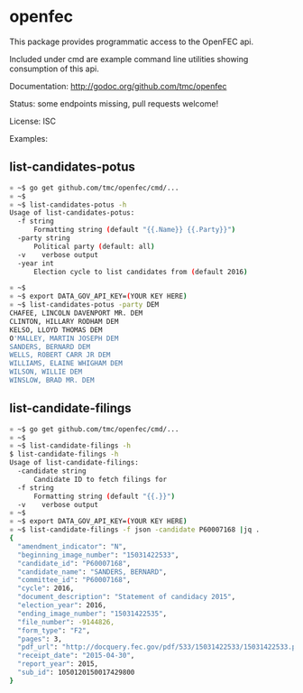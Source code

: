 openfec
=======

This package provides programmatic access to the OpenFEC api.

Included under cmd are example command line utilities showing consumption of this api.

Documentation: http://godoc.org/github.com/tmc/openfec

Status: some endpoints missing, pull requests welcome!

License: ISC

Examples: 

list-candidates-potus
---------------------

```sh
⚛ ~$ go get github.com/tmc/openfec/cmd/...
⚛ ~$ 
⚛ ~$ list-candidates-potus -h
Usage of list-candidates-potus:
  -f string
	  Formatting string (default "{{.Name}} {{.Party}}")
  -party string
	  Political party (default: all)
  -v	verbose output
  -year int
	  Election cycle to list candidates from (default 2016)

⚛ ~$ 
⚛ ~$ export DATA_GOV_API_KEY=(YOUR KEY HERE)
⚛ ~$ list-candidates-potus -party DEM
CHAFEE, LINCOLN DAVENPORT MR. DEM
CLINTON, HILLARY RODHAM DEM
KELSO, LLOYD THOMAS DEM
O'MALLEY, MARTIN JOSEPH DEM
SANDERS, BERNARD DEM
WELLS, ROBERT CARR JR DEM
WILLIAMS, ELAINE WHIGHAM DEM
WILSON, WILLIE DEM
WINSLOW, BRAD MR. DEM
```

list-candidate-filings
---------------------

```sh
⚛ ~$ go get github.com/tmc/openfec/cmd/...
⚛ ~$ 
⚛ ~$ list-candidate-filings -h
$ list-candidate-filings -h
Usage of list-candidate-filings:
  -candidate string
      Candidate ID to fetch filings for
  -f string
      Formatting string (default "{{.}}")
  -v	verbose output
⚛ ~$ 
⚛ ~$ export DATA_GOV_API_KEY=(YOUR KEY HERE)
⚛ ~$ list-candidate-filings -f json -candidate P60007168 |jq .
{
  "amendment_indicator": "N",
  "beginning_image_number": "15031422533",
  "candidate_id": "P60007168",
  "candidate_name": "SANDERS, BERNARD",
  "committee_id": "P60007168",
  "cycle": 2016,
  "document_description": "Statement of candidacy 2015",
  "election_year": 2016,
  "ending_image_number": "15031422535",
  "file_number": -9144826,
  "form_type": "F2",
  "pages": 3,
  "pdf_url": "http://docquery.fec.gov/pdf/533/15031422533/15031422533.pdf",
  "receipt_date": "2015-04-30",
  "report_year": 2015,
  "sub_id": 1050120150017429800
}
```


